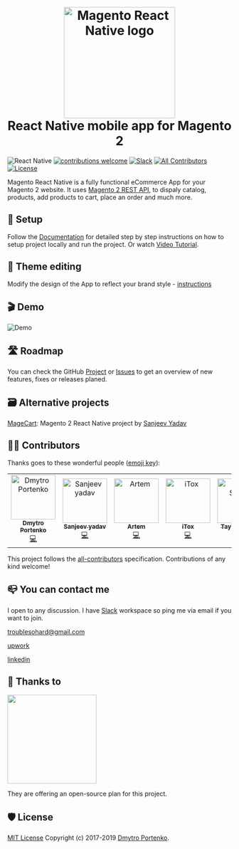 <h1 align="center">
  <br>
  <a href="http://troublediehard.github.io/"><img src="https://github.com/troublediehard/magento-react-native/blob/master/android/app/src/main/ic_launcher-web.png" alt="Magento React Native logo" width="250"></a>
  <br>
   React Native mobile app for Magento 2
  <br>
</h1>

![React Native](https://img.shields.io/badge/react--native-0.62.1-brightgreen)
[![contributions welcome](https://img.shields.io/badge/contributions-welcome-brightgreen.svg?style=flat)](https://github.com/alexakasanjeev/magento_react_native/issues)
[![Slack](https://img.shields.io/badge/chat-on%20slack-informational.svg)](https://join.slack.com/t/magento-react-native/shared_invite/enQtNjE3ODY0MDUxOTQyLTgwNDY2YzczNTEyNjQyY2QzMmY5ZDY4MmZlYjMyYmRiYzgzZjBiMDhmOTYxMDZkZjAwODkwZGI2MjAxY2FkNTE)
[![All Contributors](https://img.shields.io/badge/all_contributors-6-orange.svg?style=flat-square)](#contributors)
[![License](https://img.shields.io/cocoapods/l/Sizes.svg?style=flat)](LICENSE)

Magento React Native is a fully functional eCommerce App for your Magento 2 website. It uses [Magento 2 REST API](https://devdocs.magento.com/guides/v2.3/get-started/rest_front.html), to dispaly catalog, products, add products to cart, place an order and much more.


## 📲 Setup

Follow the [Documentation](https://github.com/troublediehard/magento-react-native/wiki/Setup) for detailed step by step instructions on how to setup project locally and run the project. Or watch [Video Tutorial](https://youtu.be/W82p3WfwxrA).

## 🎨 Theme editing

Modify the design of the App to reflect your brand style - [instructions](https://github.com/troublediehard/magento-react-native/wiki/Theme-usage)

## 🎬 Demo

![Demo](docs/gifs/demo.gif)

## 🛣 Roadmap

You can check the GitHub [Project](https://github.com/troublediehard/magento-react-native/projects/1) or [Issues](https://github.com/troublediehard/magento-react-native/issues) to get an overview of new features, fixes or releases planed. 

## 🗃️ Alternative projects

[MageCart](https://github.com/alexakasanjeev/magento_react_native): Magento 2 React Native project by [Sanjeev Yadav](https://twitter.com/alexakasanjeev)

## 👨‍💻 Contributors

Thanks goes to these wonderful people ([emoji key](https://allcontributors.org/docs/en/emoji-key)):

<!-- ALL-CONTRIBUTORS-LIST:START - Do not remove or modify this section -->
<!-- prettier-ignore -->
<table>
  <tr>
    <td align="center"><a href="https://github.com/troublediehard"><img src="https://avatars2.githubusercontent.com/u/6594232?v=4" width="100px;" alt="Dmytro Portenko"/><br /><sub><b>Dmytro Portenko</b></sub></a><br /><a href="https://github.com/troublediehard/magento-react-native/commits?author=troublediehard" title="Code">💻</a></td>
    <td align="center"><a href="http://twitter.com/alexakasanjeev"><img src="https://avatars0.githubusercontent.com/u/13250741?v=4" width="100px;" alt="Sanjeev yadav"/><br /><sub><b>Sanjeev yadav</b></sub></a><br /><a href="https://github.com/troublediehard/magento-react-native/commits?author=alexakasanjeev" title="Code">💻</a></td>
    <td align="center"><a href="https://github.com/Dtema1996"><img src="https://avatars3.githubusercontent.com/u/17969457?v=4" width="100px;" alt="Artem"/><br /><sub><b>Artem</b></sub></a><br /><a href="https://github.com/troublediehard/magento-react-native/commits?author=Dtema1996" title="Code">💻</a></td>
    <td align="center"><a href="https://juanvqz.github.io"><img src="https://avatars2.githubusercontent.com/u/7331511?v=4" width="100px;" alt="iTox"/><br /><sub><b>iTox</b></sub></a><br /><a href="https://github.com/troublediehard/magento-react-native/commits?author=JuanVqz" title="Code">💻</a></td>
    <td align="center"><a href="http://www.taylorsturtz.com"><img src="https://avatars2.githubusercontent.com/u/6409518?v=4" width="100px;" alt="Taylor Sturtz"/><br /><sub><b>Taylor Sturtz</b></sub></a><br /><a href="https://github.com/troublediehard/magento-react-native/commits?author=tsturtz" title="Code">💻</a></td>
    <td align="center"><a href="http://www.qualwebs.com/"><img src="https://avatars3.githubusercontent.com/u/13719000?v=4" width="100px;" alt="Qualwebs"/><br /><sub><b>Qualwebs</b></sub></a><br /><a href="https://github.com/troublediehard/magento-react-native/commits?author=qualwebs" title="Code">💻</a></td>
  </tr>
</table>

<!-- ALL-CONTRIBUTORS-LIST:END -->

This project follows the [all-contributors](https://github.com/all-contributors/all-contributors) specification. Contributions of any kind welcome!

## 📪 You can contact me

I open to any discussion. I have [Slack](https://join.slack.com/t/magento-react-native/shared_invite/enQtNjE3ODY0MDUxOTQyLTgwNDY2YzczNTEyNjQyY2QzMmY5ZDY4MmZlYjMyYmRiYzgzZjBiMDhmOTYxMDZkZjAwODkwZGI2MjAxY2FkNTE) workspace so ping me via email if you want to join. 

troublesohard@gmail.com

[upwork](https://www.upwork.com/o/profiles/users/_~019a1afcd3f56e9469/)

[linkedin](https://www.linkedin.com/in/dmitry-portenko-712ab84a/)

## 🎉 Thanks to

[<img src="https://global-uploads.webflow.com/5c741219fd0819540590e785/5c741219fd0819856890e790_asset%2039.svg" width="200px">](https://www.bugsnag.com/)

They are offering an open-source plan for this project.

## 🛡 License

[MIT License](LICENSE) Copyright (c) 2017-2019 [Dmytro Portenko](https://www.linkedin.com/in/dmitry-portenko-712ab84a/).
